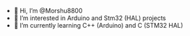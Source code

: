 - 👋 Hi, I’m @Morshu8800
- 👀 I’m interested in Arduino and Stm32 (HAL) projects
- 🌱 I’m currently learning C++ (Arduino) and C (STM32 HAL) 

<!---
Morshu8800/Morshu8800 is a ✨ special ✨ repository because its `README.md` (this file) appears on your GitHub profile.
You can click the Preview link to take a look at your changes.
--->

